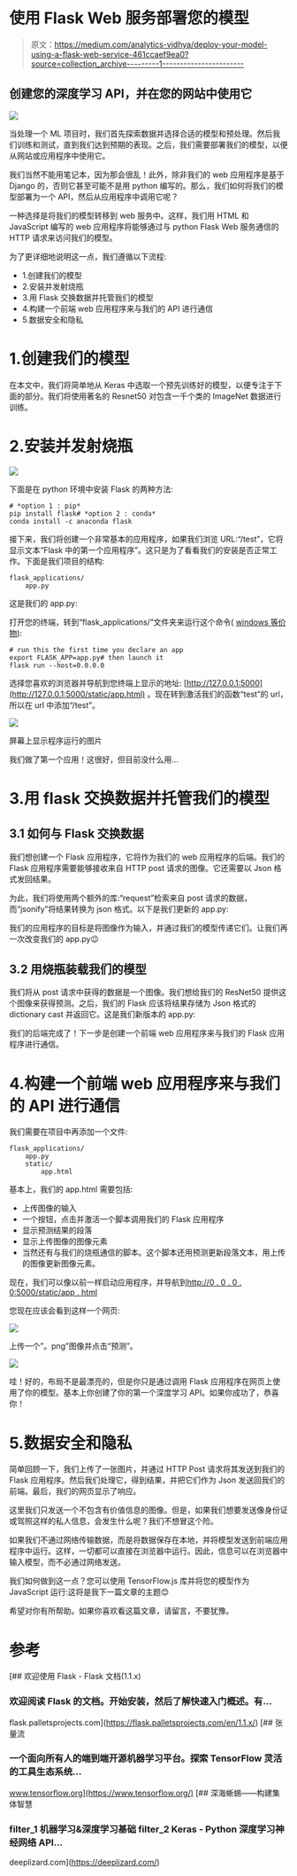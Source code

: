 # 使用 Flask Web 服务部署您的模型

> 原文：<https://medium.com/analytics-vidhya/deploy-your-model-using-a-flask-web-service-461ccaef9ea0?source=collection_archive---------1----------------------->

## 创建您的深度学习 API，并在您的网站中使用它

![](img/d59bf4e0f16f870109eea6eab33214c2.png)

当处理一个 ML 项目时，我们首先探索数据并选择合适的模型和预处理。然后我们训练和测试，直到我们达到预期的表现。之后，我们需要部署我们的模型，以便从网站或应用程序中使用它。

我们当然不能用笔记本，因为那会很乱！此外，除非我们的 web 应用程序是基于 Django 的，否则它甚至可能不是用 python 编写的。那么，我们如何将我们的模型部署为一个 API，然后从应用程序中调用它呢？

一种选择是将我们的模型转移到 web 服务中。这样，我们用 HTML 和 JavaScript 编写的 web 应用程序将能够通过与 python Flask Web 服务通信的 HTTP 请求来访问我们的模型。

为了更详细地说明这一点，我们遵循以下流程:

*   1.创建我们的模型
*   2.安装并发射烧瓶
*   3.用 Flask 交换数据并托管我们的模型
*   4.构建一个前端 web 应用程序来与我们的 API 进行通信
*   5.数据安全和隐私

# 1.创建我们的模型

在本文中，我们将简单地从 Keras 中选取一个预先训练好的模型，以便专注于下面的部分。我们将使用著名的 Resnet50 对包含一千个类的 ImageNet 数据进行训练。

# 2.安装并发射烧瓶

![](img/fcca845d14260272e55a3def60c7e30a.png)

下面是在 python 环境中安装 Flask 的两种方法:

```
# *option 1 : pip*
pip install flask# *option 2 : conda*
conda install -c anaconda flask
```

接下来，我们将创建一个非常基本的应用程序，如果我们浏览 URL:“/test”，它将显示文本“Flask 中的第一个应用程序”。这只是为了看看我们的安装是否正常工作。下面是我们项目的结构:

```
flask_applications/
    app.py
```

这是我们的 app.py:

打开您的终端，转到“flask_applications/”文件夹来运行这个命令( [windows 等价物](http://windows.com)):

```
# run this the first time you declare an app
export FLASK_APP=app.py# then launch it
flask run --host=0.0.0.0
```

选择您喜欢的浏览器并导航到您终端上显示的地址: [http://127.0.0.1:5000](http://127.0.0.1:5000/static/app.html) 。现在转到激活我们的函数“test”的 url，所以在 url 中添加“/test”。

![](img/02be5abc643a12bcf1a4cf45fb681329.png)

屏幕上显示程序运行的图片

我们做了第一个应用！这很好，但目前没什么用…

# 3.用 flask 交换数据并托管我们的模型

## 3.1 如何与 Flask 交换数据

我们想创建一个 Flask 应用程序，它将作为我们的 web 应用程序的后端。我们的 Flask 应用程序需要能够接收来自 HTTP post 请求的图像。它还需要以 Json 格式发回结果。

为此，我们将使用两个额外的库:“request”检索来自 post 请求的数据，而“jsonify”将结果转换为 json 格式。以下是我们更新的 app.py:

我们的应用程序的目标是将图像作为输入，并通过我们的模型传递它们。让我们再一次改变我们的 app.py😉

## 3.2 用烧瓶装载我们的模型

我们将从 post 请求中获得的数据是一个图像。我们想给我们的 ResNet50 提供这个图像来获得预测。之后，我们的 Flask 应该将结果存储为 Json 格式的 dictionary cast 并返回它。这是我们新版本的 app.py:

我们的后端完成了！下一步是创建一个前端 web 应用程序来与我们的 Flask 应用程序进行通信。

# 4.构建一个前端 web 应用程序来与我们的 API 进行通信

我们需要在项目中再添加一个文件:

```
flask_applications/
    app.py
    static/
        app.html
```

基本上，我们的 app.html 需要包括:

*   上传图像的输入
*   一个按钮，点击并激活一个脚本调用我们的 Flask 应用程序
*   显示预测结果的段落
*   显示上传图像的图像元素
*   当然还有与我们的烧瓶通信的脚本。这个脚本还用预测更新段落文本，用上传的图像更新图像元素。

现在，我们可以像以前一样启动应用程序，并导航到[http://0 . 0 . 0 . 0:5000/static/app . html](http://10.0.0.4:5000/static/predict.html)

您现在应该会看到这样一个网页:

![](img/e95f29f91a05dcd4a1777174bb58f40a.png)

上传一个”。png”图像并点击“预测”。

![](img/2c23c621ea73fb7de767a64b877da856.png)

哇！好的，布局不是最漂亮的，但是你只是通过调用 Flask 应用程序在网页上使用了你的模型。基本上你创建了你的第一个深度学习 API。如果你成功了，恭喜你！

# 5.数据安全和隐私

简单回顾一下，我们上传了一张图片，并通过 HTTP Post 请求将其发送到我们的 Flask 应用程序。然后我们处理它，得到结果，并把它们作为 Json 发送回我们的前端。最后，我们的网页显示了响应。

这里我们只发送一个不包含有价值信息的图像。但是，如果我们想要发送像身份证或驾照这样的私人信息，会发生什么呢？我们不想冒这个险。

如果我们不通过网络传输数据，而是将数据保存在本地，并将模型发送到前端应用程序中运行。这样，一切都可以直接在浏览器中运行。因此，信息可以在浏览器中输入模型，而不必通过网络发送。

我们如何做到这一点？您可以使用 TensorFlow.js 库并将您的模型作为 JavaScript 运行:这将是我下一篇文章的主题😊

希望对你有所帮助。如果你喜欢看这篇文章，请留言，不要犹豫。

# 参考

[](https://flask.palletsprojects.com/en/1.1.x/) [## 欢迎使用 Flask - Flask 文档(1.1.x)

### 欢迎阅读 Flask 的文档。开始安装，然后了解快速入门概述。有…

flask.palletsprojects.com](https://flask.palletsprojects.com/en/1.1.x/) [](https://www.tensorflow.org/) [## 张量流

### 一个面向所有人的端到端开源机器学习平台。探索 TensorFlow 灵活的工具生态系统…

www.tensorflow.org](https://www.tensorflow.org/) [](https://deeplizard.com/) [## 深海蜥蜴——构建集体智慧

### filter_1 机器学习&深度学习基础 filter_2 Keras - Python 深度学习神经网络 API…

deeplizard.com](https://deeplizard.com/)